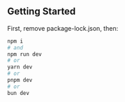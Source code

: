 ## Getting Started

First, remove package-lock.json, then:

```bash
npm i
# and
npm run dev
# or
yarn dev
# or
pnpm dev
# or
bun dev
```

